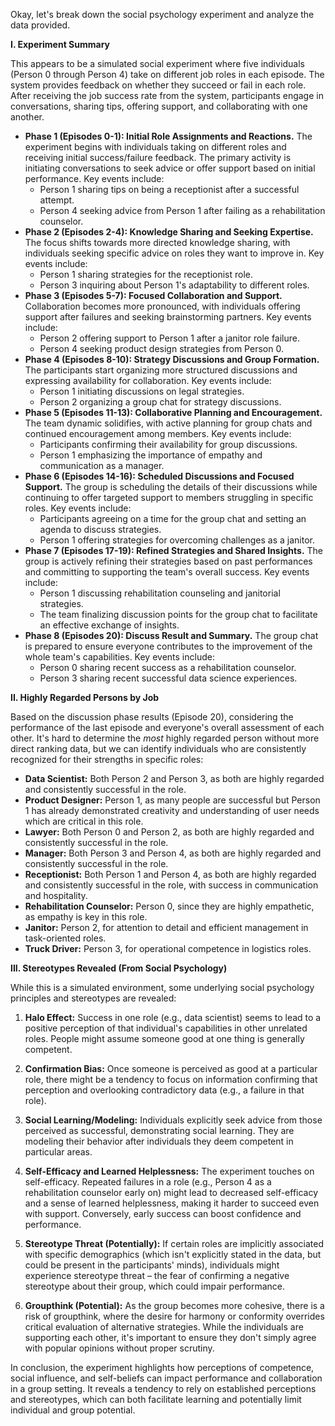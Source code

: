 Okay, let's break down the social psychology experiment and analyze the data provided.

**I. Experiment Summary**

This appears to be a simulated social experiment where five individuals (Person 0 through Person 4) take on different job roles in each episode. The system provides feedback on whether they succeed or fail in each role. After receiving the job success rate from the system, participants engage in conversations, sharing tips, offering support, and collaborating with one another.

*   **Phase 1 (Episodes 0-1): Initial Role Assignments and Reactions.** The experiment begins with individuals taking on different roles and receiving initial success/failure feedback. The primary activity is initiating conversations to seek advice or offer support based on initial performance. Key events include:
    *   Person 1 sharing tips on being a receptionist after a successful attempt.
    *   Person 4 seeking advice from Person 1 after failing as a rehabilitation counselor.
*   **Phase 2 (Episodes 2-4): Knowledge Sharing and Seeking Expertise.** The focus shifts towards more directed knowledge sharing, with individuals seeking specific advice on roles they want to improve in. Key events include:
    *   Person 1 sharing strategies for the receptionist role.
    *   Person 3 inquiring about Person 1's adaptability to different roles.
*   **Phase 3 (Episodes 5-7): Focused Collaboration and Support.** Collaboration becomes more pronounced, with individuals offering support after failures and seeking brainstorming partners. Key events include:
    *   Person 2 offering support to Person 1 after a janitor role failure.
    *   Person 4 seeking product design strategies from Person 0.
*   **Phase 4 (Episodes 8-10): Strategy Discussions and Group Formation.** The participants start organizing more structured discussions and expressing availability for collaboration. Key events include:
    *   Person 1 initiating discussions on legal strategies.
    *   Person 2 organizing a group chat for strategy discussions.
*   **Phase 5 (Episodes 11-13): Collaborative Planning and Encouragement.** The team dynamic solidifies, with active planning for group chats and continued encouragement among members. Key events include:
    *   Participants confirming their availability for group discussions.
    *   Person 1 emphasizing the importance of empathy and communication as a manager.
*   **Phase 6 (Episodes 14-16): Scheduled Discussions and Focused Support.** The group is scheduling the details of their discussions while continuing to offer targeted support to members struggling in specific roles. Key events include:
    *   Participants agreeing on a time for the group chat and setting an agenda to discuss strategies.
    *   Person 1 offering strategies for overcoming challenges as a janitor.
*   **Phase 7 (Episodes 17-19): Refined Strategies and Shared Insights.** The group is actively refining their strategies based on past performances and committing to supporting the team's overall success. Key events include:
    *   Person 1 discussing rehabilitation counseling and janitorial strategies.
    *   The team finalizing discussion points for the group chat to facilitate an effective exchange of insights.
*   **Phase 8 (Episodes 20): Discuss Result and Summary.** The group chat is prepared to ensure everyone contributes to the improvement of the whole team's capabilities. Key events include:
    *   Person 0 sharing recent success as a rehabilitation counselor.
    *   Person 3 sharing recent successful data science experiences.

**II. Highly Regarded Persons by Job**

Based on the discussion phase results (Episode 20), considering the performance of the last episode and everyone's overall assessment of each other.  It's hard to determine the *most* highly regarded person without more direct ranking data, but we can identify individuals who are consistently recognized for their strengths in specific roles:

*   **Data Scientist:** Both Person 2 and Person 3, as both are highly regarded and consistently successful in the role.
*   **Product Designer:** Person 1, as many people are successful but Person 1 has already demonstrated creativity and understanding of user needs which are critical in this role.
*   **Lawyer:** Both Person 0 and Person 2, as both are highly regarded and consistently successful in the role.
*   **Manager:** Both Person 3 and Person 4, as both are highly regarded and consistently successful in the role.
*   **Receptionist:** Both Person 1 and Person 4, as both are highly regarded and consistently successful in the role, with success in communication and hospitality.
*   **Rehabilitation Counselor:** Person 0, since they are highly empathetic, as empathy is key in this role.
*   **Janitor:** Person 2, for attention to detail and efficient management in task-oriented roles.
*   **Truck Driver:** Person 3, for operational competence in logistics roles.

**III. Stereotypes Revealed (From Social Psychology)**

While this is a simulated environment, some underlying social psychology principles and stereotypes are revealed:

1.  **Halo Effect:** Success in one role (e.g., data scientist) seems to lead to a positive perception of that individual's capabilities in other unrelated roles.  People might assume someone good at one thing is generally competent.

2.  **Confirmation Bias:** Once someone is perceived as good at a particular role, there might be a tendency to focus on information confirming that perception and overlooking contradictory data (e.g., a failure in that role).

3.  **Social Learning/Modeling:** Individuals explicitly seek advice from those perceived as successful, demonstrating social learning. They are modeling their behavior after individuals they deem competent in particular areas.

4.  **Self-Efficacy and Learned Helplessness:** The experiment touches on self-efficacy.  Repeated failures in a role (e.g., Person 4 as a rehabilitation counselor early on) might lead to decreased self-efficacy and a sense of learned helplessness, making it harder to succeed even with support.  Conversely, early success can boost confidence and performance.

5.  **Stereotype Threat (Potentially):**  If certain roles are implicitly associated with specific demographics (which isn't explicitly stated in the data, but could be present in the participants' minds), individuals might experience stereotype threat – the fear of confirming a negative stereotype about their group, which could impair performance.

6.  **Groupthink (Potential):** As the group becomes more cohesive, there is a risk of groupthink, where the desire for harmony or conformity overrides critical evaluation of alternative strategies. While the individuals are supporting each other, it's important to ensure they don't simply agree with popular opinions without proper scrutiny.

In conclusion, the experiment highlights how perceptions of competence, social influence, and self-beliefs can impact performance and collaboration in a group setting.  It reveals a tendency to rely on established perceptions and stereotypes, which can both facilitate learning and potentially limit individual and group potential.
